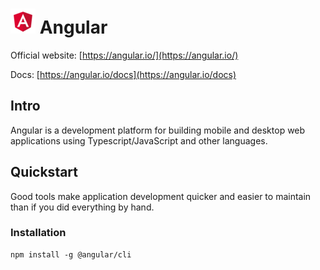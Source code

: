 # ![Angular](https://github.com/asankasri/begin-with-it-alpha/blob/master/icons/angular.png) Angular

Official website: [https://angular.io/](https://angular.io/)

Docs: [https://angular.io/docs](https://angular.io/docs)

## Intro

Angular is a development platform for building mobile and desktop web applications using Typescript/JavaScript and other languages.

## Quickstart

Good tools make application development quicker and easier to maintain than if you did everything by hand.

### Installation

```
npm install -g @angular/cli
```
